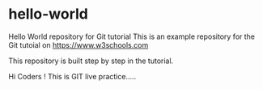# hello-world
Hello World repository for Git tutorial
This is an example repository for the Git tutoial on https://www.w3schools.com


This repository is built step by step in the tutorial.

Hi Coders ! This is GIT live practice.....

